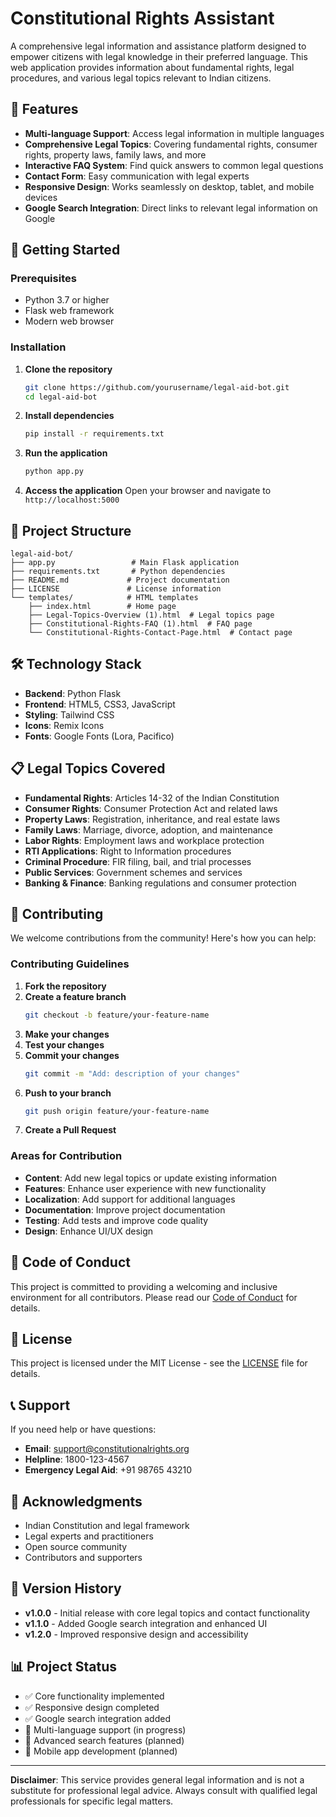# Constitutional Rights Assistant

A comprehensive legal information and assistance platform designed to empower citizens with legal knowledge in their preferred language. This web application provides information about fundamental rights, legal procedures, and various legal topics relevant to Indian citizens.

## 🌟 Features

- **Multi-language Support**: Access legal information in multiple languages
- **Comprehensive Legal Topics**: Covering fundamental rights, consumer rights, property laws, family laws, and more
- **Interactive FAQ System**: Find quick answers to common legal questions
- **Contact Form**: Easy communication with legal experts
- **Responsive Design**: Works seamlessly on desktop, tablet, and mobile devices
- **Google Search Integration**: Direct links to relevant legal information on Google

## 🚀 Getting Started

### Prerequisites

- Python 3.7 or higher
- Flask web framework
- Modern web browser

### Installation

1. **Clone the repository**
   ```bash
   git clone https://github.com/yourusername/legal-aid-bot.git
   cd legal-aid-bot
   ```

2. **Install dependencies**
   ```bash
   pip install -r requirements.txt
   ```

3. **Run the application**
   ```bash
   python app.py
   ```

4. **Access the application**
   Open your browser and navigate to `http://localhost:5000`

## 📁 Project Structure

```
legal-aid-bot/
├── app.py                 # Main Flask application
├── requirements.txt       # Python dependencies
├── README.md             # Project documentation
├── LICENSE               # License information
└── templates/            # HTML templates
    ├── index.html        # Home page
    ├── Legal-Topics-Overview (1).html  # Legal topics page
    ├── Constitutional-Rights-FAQ (1).html  # FAQ page
    └── Constitutional-Rights-Contact-Page.html  # Contact page
```

## 🛠️ Technology Stack

- **Backend**: Python Flask
- **Frontend**: HTML5, CSS3, JavaScript
- **Styling**: Tailwind CSS
- **Icons**: Remix Icons
- **Fonts**: Google Fonts (Lora, Pacifico)

## 📋 Legal Topics Covered

- **Fundamental Rights**: Articles 14-32 of the Indian Constitution
- **Consumer Rights**: Consumer Protection Act and related laws
- **Property Laws**: Registration, inheritance, and real estate laws
- **Family Laws**: Marriage, divorce, adoption, and maintenance
- **Labor Rights**: Employment laws and workplace protection
- **RTI Applications**: Right to Information procedures
- **Criminal Procedure**: FIR filing, bail, and trial processes
- **Public Services**: Government schemes and services
- **Banking & Finance**: Banking regulations and consumer protection

## 🤝 Contributing

We welcome contributions from the community! Here's how you can help:

### Contributing Guidelines

1. **Fork the repository**
2. **Create a feature branch**
   ```bash
   git checkout -b feature/your-feature-name
   ```
3. **Make your changes**
4. **Test your changes**
5. **Commit your changes**
   ```bash
   git commit -m "Add: description of your changes"
   ```
6. **Push to your branch**
   ```bash
   git push origin feature/your-feature-name
   ```
7. **Create a Pull Request**

### Areas for Contribution

- **Content**: Add new legal topics or update existing information
- **Features**: Enhance user experience with new functionality
- **Localization**: Add support for additional languages
- **Documentation**: Improve project documentation
- **Testing**: Add tests and improve code quality
- **Design**: Enhance UI/UX design

## 📝 Code of Conduct

This project is committed to providing a welcoming and inclusive environment for all contributors. Please read our [Code of Conduct](CODE_OF_CONDUCT.md) for details.

## 📄 License

This project is licensed under the MIT License - see the [LICENSE](LICENSE) file for details.

## 📞 Support

If you need help or have questions:

- **Email**: support@constitutionalrights.org
- **Helpline**: 1800-123-4567
- **Emergency Legal Aid**: +91 98765 43210

## 🙏 Acknowledgments

- Indian Constitution and legal framework
- Legal experts and practitioners
- Open source community
- Contributors and supporters

## 🔄 Version History

- **v1.0.0** - Initial release with core legal topics and contact functionality
- **v1.1.0** - Added Google search integration and enhanced UI
- **v1.2.0** - Improved responsive design and accessibility

## 📊 Project Status

- ✅ Core functionality implemented
- ✅ Responsive design completed
- ✅ Google search integration added
- 🔄 Multi-language support (in progress)
- 🔄 Advanced search features (planned)
- 🔄 Mobile app development (planned)

---

**Disclaimer**: This service provides general legal information and is not a substitute for professional legal advice. Always consult with qualified legal professionals for specific legal matters.
